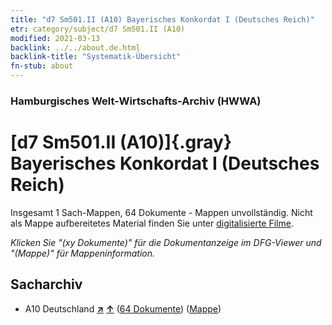 ```yaml
---
title: "d7 Sm501.II (A10) Bayerisches Konkordat I (Deutsches Reich)"
etr: category/subject/d7 Sm501.II (A10)
modified: 2021-03-13
backlink: ../../about.de.html
backlink-title: "Systematik-Übersicht"
fn-stub: about
---
```


### Hamburgisches Welt-Wirtschafts-Archiv (HWWA)
# [d7 Sm501.II (A10)]{.gray}&#8201; Bayerisches Konkordat I (Deutsches Reich)&#160; 




Insgesamt 1 Sach-Mappen, 64 Dokumente - Mappen unvollständig.
Nicht als Mappe aufbereitetes Material finden Sie unter [digitalisierte Filme](/film/h1_sh).

_Klicken Sie "(xy Dokumente)" für die Dokumentanzeige im DFG-Viewer und "(Mappe)" für Mappeninformation._

## Sacharchiv



- A10 Deutschland [**&nearr;**](../../../geo/i/126128/about.de.html "Deutschland (alle Mappen)") [**&uarr;**](../../../geo/about.de.html#A10 "Ländersystematik") (<a href="https://pm20.zbw.eu/dfgview/sh/126128,144250" title="über: Deutschland : Bayerisches Konkordat I (Deutsches Reich)" target="_blank">64 Dokumente</a>) ([Mappe](http://purl.org/pressemappe20/folder/sh/126128,144250))


